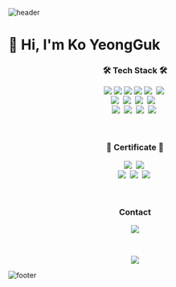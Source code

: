 ![header](https://capsule-render.vercel.app/api?type=waving&&color=gradient&height=100&section=header)

<h1> 👋 Hi, I'm Ko YeongGuk </h1>

<h3 align="center"> 🛠 Tech Stack 🛠 </h3>

<p align="center">
  <img src="https://img.shields.io/badge/Python-3766AB?logo=Python&logoColor=white&style=flat-square"/> 
  <img src="https://img.shields.io/badge/JavaScript-FFB13B?logo=JavaScript&logoColor=white&style=flat-square"/>
  <img src="https://img.shields.io/badge/TypeScript-3178C6?logo=TypeScript&logoColor=FFF&style=flat-square"/>
  <img src="https://img.shields.io/badge/Java-007396?logo=Java&logoColor=white&style=flat-square"/> 
  <img src="https://img.shields.io/badge/Go-11B48A?logo=Go&logoColor=white&style=flat-square"/></a>&nbsp 
  <img src="https://img.shields.io/badge/C-A8B9CC?logo=C&logoColor=white&style=flat-square"/></a>&nbsp 
  <br>
  <img src="https://img.shields.io/badge/Node.js-339933?logo=Node.js&logoColor=white&style=flat-square"/></a>&nbsp 
  <img src="https://img.shields.io/badge/SpringBoot-6DB33F?logo=Spring&logoColor=white&style=flat-square"/></a>&nbsp 
  <img src="https://img.shields.io/badge/Mysql-E6B91E?logo=MySql&logoColor=white&style=flat-square"/></a>&nbsp 
  <img src="https://img.shields.io/badge/MongoDB-47A248?logo=MongoDB&logoColor=white&style=flat-square"/></a> &nbsp 
  <br>
  <img src="https://img.shields.io/badge/Docker-2496ED?logo=Docker&logoColor=white&style=flat-square"/></a>&nbsp 
  <img src="https://img.shields.io/badge/Kubernetes-326CE5?logo=Kubernetes&logoColor=white&style=flat-square"/></a>&nbsp 
  <img src="https://img.shields.io/badge/aws-333664?logo=amazon-aws&logoColor=white&style=flat-square"/></a>&nbsp 
  <img src="https://img.shields.io/badge/TensorFlow-FF6F00?logo=TensorFlow&logoColor=white&style=flat-square"/></a>&nbsp 
</p>
<br>

<h3 align="center"> 🪪 Certificate 🪪 </h3>
<p align="center">
  <img src="https://img.shields.io/badge/Engineer Information Processing-512BD4"/></a>&nbsp 
  <img src="https://img.shields.io/badge/DSAC Programmer(3rd grade)-40AEF0"/></a>&nbsp 
  <br>
  <img src="https://img.shields.io/badge/Engineer Big Data Analysis(ing..)-000000"/></a>&nbsp 
  <img src="https://img.shields.io/badge/SQLD(ing..)-000000"/></a>&nbsp 
  <img src="https://img.shields.io/badge/AZ--900(ing..)-000000"/></a>&nbsp 
</p>
<br>

<h3 align="center"> Contact </h3>
<p align="center">
  <a href="mailto:britko@naver.com"><img src="https://img.shields.io/badge/Naver Mail-03C75A?style=flat-square&logo=Naver&logoColor=white&link=britko@naver.com"/></a>
</p>
<br>

<p align="center">
  <a href="https://hits.seeyoufarm.com"><img src="https://hits.seeyoufarm.com/api/count/incr/badge.svg?url=https%3A%2F%2Fgithub.com%2Fbritko&count_bg=%2379C83D&title_bg=%23555555&icon=&icon_color=%23E7E7E7&title=hits&edge_flat=false"/></a>
</p>

![footer](https://capsule-render.vercel.app/api?type=waving&&color=gradient&height=100&section=footer)

